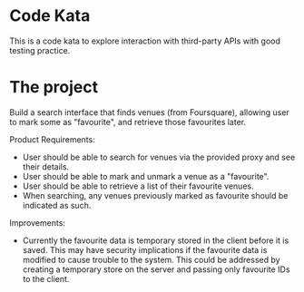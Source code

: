 # Code Kata

This is a code kata to explore interaction with third-party APIs with good testing practice.

# The project

Build a search interface that finds venues (from Foursquare), allowing user to mark some as "favourite", and retrieve those favourites later.

Product Requirements:

* User should be able to search for venues via the provided proxy and see their details.
* User should be able to mark and unmark a venue as a "favourite".
* User should be able to retrieve a list of their favourite venues.
* When searching, any venues previously marked as favourite should be indicated as such.

Improvements:

* Currently the favourite data is temporary stored in the client before it is saved. This may have security implications if the favourite data is modified to cause trouble to the system. This could be addressed by creating a temporary store on the server and passing only favourite IDs to the client.



